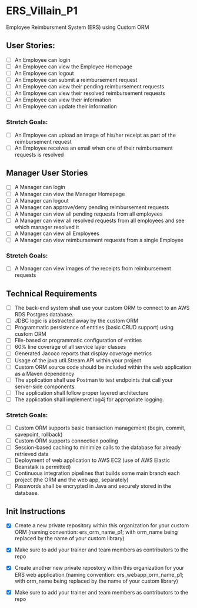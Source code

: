 # ERS_Villain_P1
Employee Reimbursment System (ERS) using Custom ORM


## User Stories:

* [ ] An Employee can login
* [ ] An Employee can view the Employee Homepage
* [ ] An Employee can logout
* [ ] An Employee can submit a reimbursement request
* [ ] An Employee can view their pending reimbursement requests
* [ ] An Employee can view their resolved reimbursement requests
* [ ] An Employee can view their information
* [ ] An Employee can update their information

### Stretch Goals:

* [ ] An Employee can upload an image of his/her receipt as part of the reimbursement request
* [ ] An Employee receives an email when one of their reimbursement requests is resolved

## Manager User Stories

* [ ] A Manager can login
* [ ] A Manager can view the Manager Homepage
* [ ] A Manager can logout
* [ ] A Manager can approve/deny pending reimbursement requests
* [ ] A Manager can view all pending requests from all employees
* [ ] A Manager can view all resolved requests from all employees and see which manager resolved it
* [ ] A Manager can view all Employees
* [ ] A Manager can view reimbursement requests from a single Employee

### Stretch Goals:

* [ ] A Manager can view images of the receipts from reimbursement requests

## Technical Requirements

* [ ] The back-end system shall use your custom ORM to connect to an AWS RDS Postgres database.
* [ ] JDBC logic is abstracted away by the custom ORM
* [ ] Programmatic persistence of entities (basic CRUD support) using custom ORM
* [ ] File-based or programmatic configuration of entities
* [ ] 60% line coverage of all service layer classes
* [ ] Generated Jacoco reports that display coverage metrics
* [ ] Usage of the java.util.Stream API within your project
* [ ] Custom ORM source code should be included within the web application as a Maven dependency
* [ ] The application shall use Postman to test endpoints that call your server-side components.
* [ ] The application shall follow proper layered architecture
* [ ] The application shall implement log4j for appropriate logging.

### Stretch Goals:

* [ ] Custom ORM supports basic transaction management (begin, commit, savepoint, rollback)
* [ ] Custom ORM supports connection pooling
* [ ] Session-based caching to minimize calls to the database for already retrieved data
* [ ] Deployment of web application to AWS EC2 (use of AWS Elastic Beanstalk is permitted)
* [ ] Continuous integration pipelines that builds some main branch each project (the ORM and the web app, separately)
* [ ] Passwords shall be encrypted in Java and securely stored in the database.

## Init Instructions

* [x] Create a new private repository within this organization for your custom ORM (naming convention: ers_orm_name_p1; with orm_name being replaced by the name of your custom library)
* [x] Make sure to add your trainer and team members as contributors to the repo
* [x] Create another new private repostory within this organization for your ERS web application (naming convention: ers_webapp_orm_name_p1; with orm_name being replaced by the name of your custom library)
* [x] Make sure to add your trainer and team members as contributors to the repo


